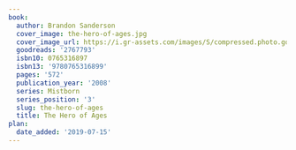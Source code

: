 ```yaml
---
book:
  author: Brandon Sanderson
  cover_image: the-hero-of-ages.jpg
  cover_image_url: https://i.gr-assets.com/images/S/compressed.photo.goodreads.com/books/1480717763l/2767793._SX98_.jpg
  goodreads: '2767793'
  isbn10: 0765316897
  isbn13: '9780765316899'
  pages: '572'
  publication_year: '2008'
  series: Mistborn
  series_position: '3'
  slug: the-hero-of-ages
  title: The Hero of Ages
plan:
  date_added: '2019-07-15'
---
```

